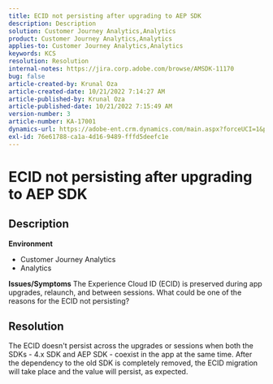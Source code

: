 ```yaml
---
title: ECID not persisting after upgrading to AEP SDK
description: Description
solution: Customer Journey Analytics,Analytics
product: Customer Journey Analytics,Analytics
applies-to: Customer Journey Analytics,Analytics
keywords: KCS
resolution: Resolution
internal-notes: https://jira.corp.adobe.com/browse/AMSDK-11170
bug: false
article-created-by: Krunal Oza
article-created-date: 10/21/2022 7:14:27 AM
article-published-by: Krunal Oza
article-published-date: 10/21/2022 7:15:49 AM
version-number: 3
article-number: KA-17001
dynamics-url: https://adobe-ent.crm.dynamics.com/main.aspx?forceUCI=1&pagetype=entityrecord&etn=knowledgearticle&id=f94d81f9-0f51-ed11-bba2-002248086a27
exl-id: 76e61788-ca1a-4d16-9489-fffd5deefc1e
---
```

# ECID not persisting after upgrading to AEP SDK

## Description

<b>Environment</b>
- Customer Journey Analytics
- Analytics



<b>Issues/Symptoms</b>
The Experience Cloud ID (ECID) is preserved during app upgrades, relaunch, and between sessions. What could be one of the reasons for the ECID not persisting?


## Resolution


The ECID doesn't persist across the upgrades or sessions when both the SDKs - 4.x SDK and AEP SDK - coexist in the app at the same time. After the dependency to the old SDK is completely removed, the ECID migration will take place and the value will persist, as expected.
